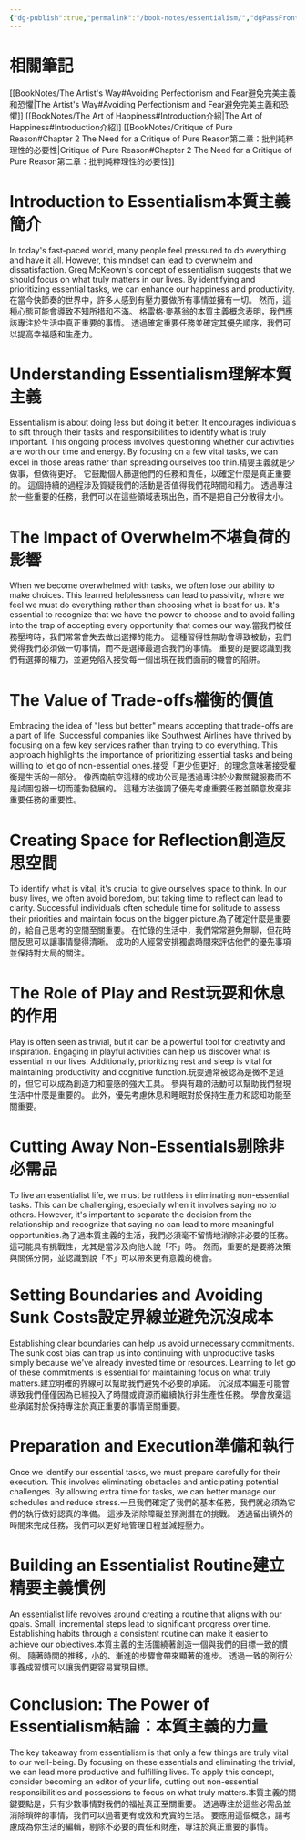 ```yaml
---
{"dg-publish":true,"permalink":"/book-notes/essentialism/","dgPassFrontmatter":true,"created":"2024-11-24T10:41:53.284+08:00","updated":"2024-11-27T18:15:38.446+08:00"}
---
```


# 相關筆記
[[BookNotes/The Artist's Way#Avoiding Perfectionism and Fear避免完美主義和恐懼\|The Artist's Way#Avoiding Perfectionism and Fear避免完美主義和恐懼]]
[[BookNotes/The Art of Happiness#Introduction介紹\|The Art of Happiness#Introduction介紹]]
[[BookNotes/Critique of Pure Reason#Chapter 2 The Need for a Critique of Pure Reason第二章：批判純粹理性的必要性\|Critique of Pure Reason#Chapter 2 The Need for a Critique of Pure Reason第二章：批判純粹理性的必要性]]
# Introduction to Essentialism本質主義簡介

In today's fast-paced world, many people feel pressured to do everything and have it all. However, this mindset can lead to overwhelm and dissatisfaction. Greg McKeown's concept of essentialism suggests that we should focus on what truly matters in our lives. By identifying and prioritizing essential tasks, we can enhance our happiness and productivity.在當今快節奏的世界中，許多人感到有壓力要做所有事情並擁有一切。 然而，這種心態可能會導致不知所措和不滿。 格雷格·麥基翁的本質主義概念表明，我們應該專注於生活中真正重要的事情。 透過確定重要任務並確定其優先順序，我們可以提高幸福感和生產力。

# Understanding Essentialism理解本質主義

Essentialism is about doing less but doing it better. It encourages individuals to sift through their tasks and responsibilities to identify what is truly important. This ongoing process involves questioning whether our activities are worth our time and energy. By focusing on a few vital tasks, we can excel in those areas rather than spreading ourselves too thin.精要主義就是少做事，但做得更好。 它鼓勵個人篩選他們的任務和責任，以確定什麼是真正重要的。 這個持續的過程涉及質疑我們的活動是否值得我們花時間和精力。 透過專注於一些重要的任務，我們可以在這些領域表現出色，而不是把自己分散得太小。

# The Impact of Overwhelm不堪負荷的影響

When we become overwhelmed with tasks, we often lose our ability to make choices. This learned helplessness can lead to passivity, where we feel we must do everything rather than choosing what is best for us. It's essential to recognize that we have the power to choose and to avoid falling into the trap of accepting every opportunity that comes our way.當我們被任務壓垮時，我們常常會失去做出選擇的能力。 這種習得性無助會導致被動，我們覺得我們必須做一切事情，而不是選擇最適合我們的事情。 重要的是要認識到我們有選擇的權力，並避免陷入接受每一個出現在我們面前的機會的陷阱。

# The Value of Trade-offs權衡的價值

Embracing the idea of "less but better" means accepting that trade-offs are a part of life. Successful companies like Southwest Airlines have thrived by focusing on a few key services rather than trying to do everything. This approach highlights the importance of prioritizing essential tasks and being willing to let go of non-essential ones.接受「更少但更好」的理念意味著接受權衡是生活的一部分。 像西南航空這樣的成功公司是透過專注於少數關鍵服務而不是試圖包辦一切而蓬勃發展的。 這種方法強調了優先考慮重要任務並願意放棄非重要任務的重要性。

# Creating Space for Reflection創造反思空間

To identify what is vital, it's crucial to give ourselves space to think. In our busy lives, we often avoid boredom, but taking time to reflect can lead to clarity. Successful individuals often schedule time for solitude to assess their priorities and maintain focus on the bigger picture.為了確定什麼是重要的，給自己思考的空間至關重要。 在忙碌的生活中，我們常常避免無聊，但花時間反思可以讓事情變得清晰。 成功的人經常安排獨處時間來評估他們的優先事項並保持對大局的關注。

# The Role of Play and Rest玩耍和休息的作用

Play is often seen as trivial, but it can be a powerful tool for creativity and inspiration. Engaging in playful activities can help us discover what is essential in our lives. Additionally, prioritizing rest and sleep is vital for maintaining productivity and cognitive function.玩耍通常被認為是微不足道的，但它可以成為創造力和靈感的強大工具。 參與有趣的活動可以幫助我們發現生活中什麼是重要的。 此外，優先考慮休息和睡眠對於保持生產力和認知功能至關重要。

# Cutting Away Non-Essentials剔除非必需品

To live an essentialist life, we must be ruthless in eliminating non-essential tasks. This can be challenging, especially when it involves saying no to others. However, it's important to separate the decision from the relationship and recognize that saying no can lead to more meaningful opportunities.為了過本質主義的生活，我們必須毫不留情地消除非必要的任務。 這可能具有挑戰性，尤其是當涉及向他人說「不」時。 然而，重要的是要將決策與關係分開，並認識到說「不」可以帶來更有意義的機會。

# Setting Boundaries and Avoiding Sunk Costs設定界線並避免沉沒成本

Establishing clear boundaries can help us avoid unnecessary commitments. The sunk cost bias can trap us into continuing with unproductive tasks simply because we've already invested time or resources. Learning to let go of these commitments is essential for maintaining focus on what truly matters.建立明確的界線可以幫助我們避免不必要的承諾。 沉沒成本偏差可能會導致我們僅僅因為已經投入了時間或資源而繼續執行非生產性任務。 學會放棄這些承諾對於保持專注於真正重要的事情至關重要。

# Preparation and Execution準備和執行

Once we identify our essential tasks, we must prepare carefully for their execution. This involves eliminating obstacles and anticipating potential challenges. By allowing extra time for tasks, we can better manage our schedules and reduce stress.一旦我們確定了我們的基本任務，我們就必須為它們的執行做好認真的準備。 這涉及消除障礙並預測潛在的挑戰。 透過留出額外的時間來完成任務，我們可以更好地管理日程並減輕壓力。

# Building an Essentialist Routine建立精要主義慣例

An essentialist life revolves around creating a routine that aligns with our goals. Small, incremental steps lead to significant progress over time. Establishing habits through a consistent routine can make it easier to achieve our objectives.本質主義的生活圍繞著創造一個與我們的目標一致的慣例。 隨著時間的推移，小的、漸進的步驟會帶來顯著的進步。 透過一致的例行公事養成習慣可以讓我們更容易實現目標。

# Conclusion: The Power of Essentialism結論：本質主義的力量

The key takeaway from essentialism is that only a few things are truly vital to our well-being. By focusing on these essentials and eliminating the trivial, we can lead more productive and fulfilling lives. To apply this concept, consider becoming an editor of your life, cutting out non-essential responsibilities and possessions to focus on what truly matters.本質主義的關鍵要點是，只有少數事情對我們的福祉真正至關重要。 透過專注於這些必需品並消除瑣碎的事情，我們可以過著更有成效和充實的生活。 要應用這個概念，請考慮成為你生活的編輯，剔除不必要的責任和財產，專注於真正重要的事情。